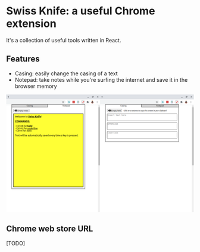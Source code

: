 # Swiss Knife: a useful Chrome extension
It's a collection of useful tools written in React. 

## Features
- Casing: easily change the casing of a text
- Notepad: take notes while you're surfing the internet and save it in the browser memory 

![Swiss knife preview](https://raw.githubusercontent.com/danielzotti/swiss-knife-chrome-extension/v1.0.0/others/screenshots/Swiss%20Knife%20-%20Main%20Screenshot%20(1280x800).png)


## Chrome web store URL
[TODO]
